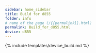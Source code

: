 ```yaml
---
sidebar: home_sidebar
title: Build for d855
folder: info
# name of the page (/{{permalink}}.html)
permalink: Build_for_d855.html
device: d855
---
```

{% include templates/device_build.md %}
